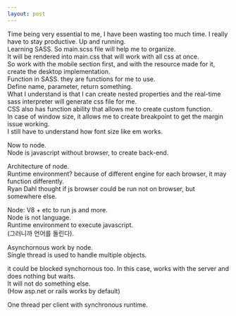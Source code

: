 ```yaml
---
layout: post
---
```

  

Time being very essential to me, I have been wasting too much time. I really have to stay productive. Up and running.  
Learning SASS.
So main.scss file will help me to organize.  
It will be rendered into main.css that will work with all css at once.  
So work with the mobile section first, and with the resource made for it, create the desktop implementation.  
Function in SASS. they are functions for me to use.  
Define name, parameter, return something.  
What I understand is that I can create nested properties and the real-time sass interpreter will generate css file for me.  
CSS also has function ability that allows me to create custom function.  
In case of window size, it allows me to create breakpoint to get the margin issue working.  
I still have to understand how font size like em works.  
  


Now to node.  
Node is javascript without browser, to create back-end.  
  

Architecture of node.  
Runtime environment?
	because of different engine for each browser, it may function differently.  
Ryan Dahl thought if js browser could be run not on browser, but somewhere else.  
  

Node: V8 + etc to run js and more.  
Node is not language.  
Runtime environment to execute javascript.  
(그러니까 언어를 돌린다).  
  

Asynchornous work by node.  
Single thread is used to handle multiple objects.  
  
it could be blocked synchornous too. In this case, works with the server and does nothing but waits.  
It will not do something else.  
(How asp.net or rails works by default)  
   
One thread per client with synchronous runtime.  
